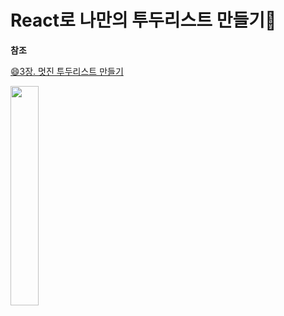 # React로 나만의 투두리스트 만들기📑

**참조**

[😄3장. 멋진 투두리스트 만들기](https://react.vlpt.us/mashup-todolist/01-create-components.html)

<left><image src = "https://github.com/user-attachments/assets/6a77365d-fa0b-40b6-a902-c62c1eaad768" width="30%" height="30%"></left>
